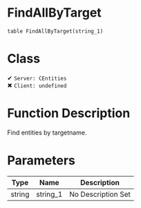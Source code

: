 # FindAllByTarget
```
table FindAllByTarget(string_1)
```
# Class
✔ `Server: CEntities`  
✖ `Client: undefined`  

# Function Description
Find entities by targetname.
# Parameters
Type|Name|Description
--|--|--
string|string_1|No Description Set

